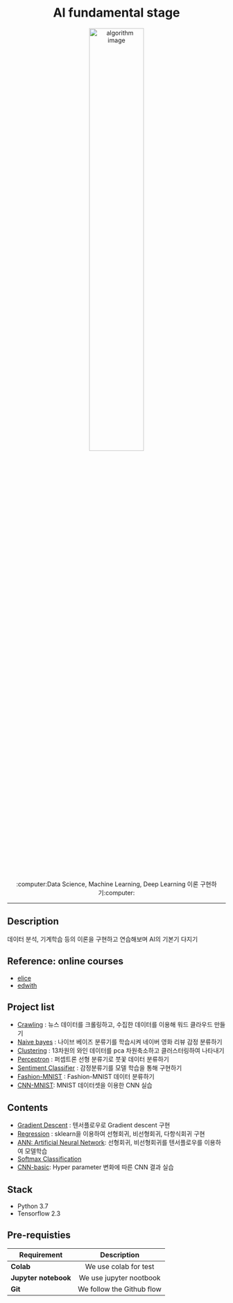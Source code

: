 <h1 align="center">AI fundamental stage</h1>
<p align="center">
    <img alt="algorithm image" src="https://user-images.githubusercontent.com/53554014/89105614-82385b80-d45d-11ea-9221-91d367bb1059.jpg" width=50% height=50% />
</p>
<p align="center">
  :computer:Data Science, Machine Learning, Deep Learning 이론 구현하기:computer:
</p>

* * *

## Description
데이터 분석, 기계학습 등의 이론을 구현하고 연습해보며 AI의 기본기 다지기

## Reference: online courses
* [elice](https://elice.io/)
* [edwith](https://www.edwith.org/)

## Project list
* [Crawling](https://github.com/seraaaayeo/Study-AI/tree/master/crawling%26wc) : 뉴스 데이터를 크롤링하고, 수집한 데이터를 이용해 워드 클라우드 만들기
* [Naive bayes](https://github.com/seraaaayeo/Study-AI/blob/master/elice/3_Naive_Bayes/Naive_Bayesian_(5)_Sentiment%20Classifier.ipynb) : 나이브 베이즈 분류기를 학습시켜 네이버 영화 리뷰 감정 분류하기
* [Clustering](https://github.com/seraaaayeo/Study-AI/blob/master/elice/4_KMeans_Clustering/test_KMeans.ipynb) : 13차원의 와인 데이터를 pca 차원축소하고 클러스터링하여 나타내기
* [Perceptron](https://github.com/seraaaayeo/Study-AI/blob/master/elice/5_Perceptron/perceptron_iris.ipynb) : 퍼셉트론 선형 분류기로 붓꽃 데이터 분류하기
* [Sentiment Classifier](https://github.com/seraaaayeo/Study-AI/blob/master/elice/6_ANN/(4)_Sentiment%20calssifier.ipynb) : 감정분류기를 모델 학습을 통해 구현하기
* [Fashion-MNIST](https://github.com/seraaaayeo/Study-AI/blob/master/elice/6_ANN/(5)_Fashion-MNIST.ipynb) : Fashion-MNIST 데이터 분류하기
* [CNN-MNIST](https://github.com/seraaaayeo/Study-AI/blob/master/edwith/Basic_DL/CNN_MNIST.ipynb): MNIST 데이터셋을 이용한 CNN 실습

## Contents
* [Gradient Descent](https://github.com/seraaaayeo/Study-AI/blob/master/edwith/Gradient%20descent/gradient_descent_test1.ipynb) : 텐서플로우로 Gradient descent 구현
* [Regression](https://github.com/seraaaayeo/Study-AI/tree/master/elice/2_Regression) : sklearn을 이용하여 선형회귀, 비선형회귀, 다항식회귀 구현
* [ANN: Artificial Neural Network](https://github.com/seraaaayeo/Study-AI/tree/master/elice/6_ANN): 선형회귀, 비선형회귀를 텐서플로우를 이용하여 모델학습
* [Softmax Classification](https://github.com/seraaaayeo/Study-AI/blob/master/edwith/Basic_ML/Softmax_classificatoin.ipynb)
* [CNN-basic](https://github.com/seraaaayeo/Study-AI/blob/master/edwith/Basic_DL/CNN_basic.ipynb): Hyper parameter 변화에 따른 CNN 결과 실습


## Stack
* Python 3.7
* Tensorflow 2.3

## Pre-requisties
|  <center>Requirement</center> |  <center>Description</center> |  
|:--------|:--------:|
|**Colab** | <center>We use colab for test</center> |
|**Jupyter notebook** | <center>We use jupyter nootbook</center> |
|**Git** | <center>We follow the Github flow</center> |
